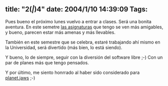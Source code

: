 title: "2(_|_)4"
date: 2004/1/10 14:39:09
Tags: 
---
<p>Pues bueno el próximo lunes vuelvo a entrar a clases. Será una bonita aventura. En este semetre <a href="http://web.archive.org/web/20040128181544/http://www.damog.net/uia/chartPrim04.html">las asignaturas</a> que tengo se ven más amigables, y bueno, parecen estar más amenas y más llevables.</p>

<p>También en este semestre que se celebra, estaré trabajando ahí mismo en la Universidad, será divertido (más bien, lo está siendo).</p>

<p>Y bueno, lo de siempre, seguir con la diversión del software libre ;-) Con un par de planes más que tengo pensados.</p>

<p>Y por último, me siento honrrado al haber sido considerado para <a href="http://web.archive.org/web/20040128181544/http://planet.jaws.com.mx/">planet.jaws</a> ;-)</p>
